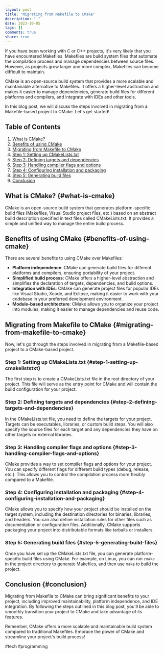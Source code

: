 ```yaml
---
layout: post
title: "Migrating from Makefile to CMake"
description: " "
date: 2023-10-05
tags: []
comments: true
share: true
---
```


If you have been working with C or C++ projects, it's very likely that you have encountered Makefiles. Makefiles are build system files that automate the compilation process and manage dependencies between source files. However, as projects grow larger and more complex, Makefiles can become difficult to maintain.

CMake is an open-source build system that provides a more scalable and maintainable alternative to Makefiles. It offers a higher-level abstraction and makes it easier to manage dependencies, generate build files for different platforms and compilers, and integrate with IDEs and other tools.

In this blog post, we will discuss the steps involved in migrating from a Makefile-based project to CMake. Let's get started!

## Table of Contents
1. [What is CMake?](#what-is-cmake)
2. [Benefits of using CMake](#benefits-of-using-cmake)
3. [Migrating from Makefile to CMake](#migrating-from-makefile-to-cmake)
4. [Step 1: Setting up CMakeLists.txt](#step-1-setting-up-cmakeliststxt)
5. [Step 2: Defining targets and dependencies](#step-2-defining-targets-and-dependencies)
6. [Step 3: Handling compiler flags and options](#step-3-handling-compiler-flags-and-options)
7. [Step 4: Configuring installation and packaging](#step-4-configuring-installation-and-packaging)
8. [Step 5: Generating build files](#step-5-generating-build-files)
9. [Conclusion](#conclusion)

## What is CMake? {#what-is-cmake}
CMake is an open-source build system that generates platform-specific build files (Makefiles, Visual Studio project files, etc.) based on an abstract build description specified in text files called CMakeLists.txt. It provides a simple and unified way to manage the entire build process.

## Benefits of using CMake {#benefits-of-using-cmake}
There are several benefits to using CMake over Makefiles:

- **Platform independence**: CMake can generate build files for different platforms and compilers, ensuring portability of your project.
- **Simplified build process**: CMake offers a higher-level abstraction and simplifies the declaration of targets, dependencies, and build options.
- **Integration with IDEs**: CMake can generate project files for popular IDEs like Visual Studio, Xcode, and Eclipse, making it easier to work with your codebase in your preferred development environment.
- **Module-based architecture**: CMake allows you to organize your project into modules, making it easier to manage dependencies and reuse code.

## Migrating from Makefile to CMake {#migrating-from-makefile-to-cmake}
Now, let's go through the steps involved in migrating from a Makefile-based project to a CMake-based project.
  
### Step 1: Setting up CMakeLists.txt {#step-1-setting-up-cmakeliststxt}
The first step is to create a CMakeLists.txt file in the root directory of your project. This file will serve as the entry point for CMake and will contain the build configuration for your project.

### Step 2: Defining targets and dependencies {#step-2-defining-targets-and-dependencies}
In the CMakeLists.txt file, you need to define the targets for your project. Targets can be executables, libraries, or custom build steps. You will also specify the source files for each target and any dependencies they have on other targets or external libraries.

### Step 3: Handling compiler flags and options {#step-3-handling-compiler-flags-and-options}
CMake provides a way to set compiler flags and options for your project. You can specify different flags for different build types (debug, release, etc.). This allows you to control the compilation process more flexibly compared to a Makefile.

### Step 4: Configuring installation and packaging {#step-4-configuring-installation-and-packaging}
CMake allows you to specify how your project should be installed on the target system, including the destination directories for binaries, libraries, and headers. You can also define installation rules for other files such as documentation or configuration files. Additionally, CMake supports packaging your project into distributable formats like tarballs or installers.

### Step 5: Generating build files {#step-5-generating-build-files}
Once you have set up the CMakeLists.txt file, you can generate platform-specific build files using CMake. For example, on Linux, you can run `cmake .` in the project directory to generate Makefiles, and then use `make` to build the project.

## Conclusion {#conclusion}
Migrating from Makefile to CMake can bring significant benefits to your project, including improved maintainability, platform independence, and IDE integration. By following the steps outlined in this blog post, you'll be able to smoothly transition your project to CMake and take advantage of its features.

Remember, CMake offers a more scalable and maintainable build system compared to traditional Makefiles. Embrace the power of CMake and streamline your project's build process!

#tech #programming